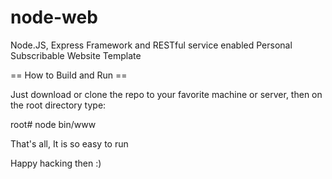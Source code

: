 # node-web
Node.JS, Express Framework and RESTful service enabled Personal Subscribable Website Template

== How to Build and Run ==

Just download or clone the repo to your favorite machine or server, then on the root directory type:

root# node bin/www

That's all, It is so easy to run

Happy hacking then :)
